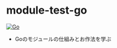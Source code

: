 # module-test-go
[![Go](https://github.com/k2font/module-test-go/actions/workflows/go.yml/badge.svg?branch=master)](https://github.com/k2font/module-test-go/actions/workflows/go.yml)
- Goのモジュールの仕組みとお作法を学ぶ